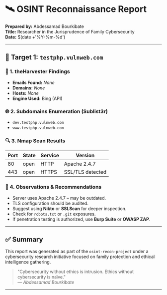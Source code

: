 # 🛰️ OSINT Reconnaissance Report

**Prepared by:** Abdessamad Bourkibate  
**Title:** Researcher in the Jurisprudence of Family Cybersecurity  
**Date:** $(date +'%Y-%m-%d')

---

## 🎯 Target 1: `testphp.vulnweb.com`

### 🔎 1. theHarvester Findings

- **Emails Found:** *None*
- **Domains:** *None*
- **Hosts:** *None*
- **Engine Used:** Bing (API)

### 🌐 2. Subdomains Enumeration (Sublist3r)

- `dev.testphp.vulnweb.com`
- `www.testphp.vulnweb.com`

### 🔍 3. Nmap Scan Results

| Port | State | Service | Version |
|------|-------|---------|---------|
| 80   | open  | HTTP    | Apache 2.4.7 |
| 443  | open  | HTTPS   | SSL/TLS detected |

### 📌 4. Observations & Recommendations

- Server uses Apache 2.4.7 – may be outdated.
- TLS configuration should be audited.
- Suggest using **Nikto** or **SSLScan** for deeper inspection.
- Check for `robots.txt` or `.git` exposures.
- If penetration testing is authorized, use **Burp Suite** or **OWASP ZAP**.

---

## ✅ Summary

This report was generated as part of the `osint-recon-project` under a cybersecurity research initiative focused on family protection and ethical intelligence gathering.

> "Cybersecurity without ethics is intrusion. Ethics without cybersecurity is naïve."  
> — *Abdessamad Bourkibate*

---
